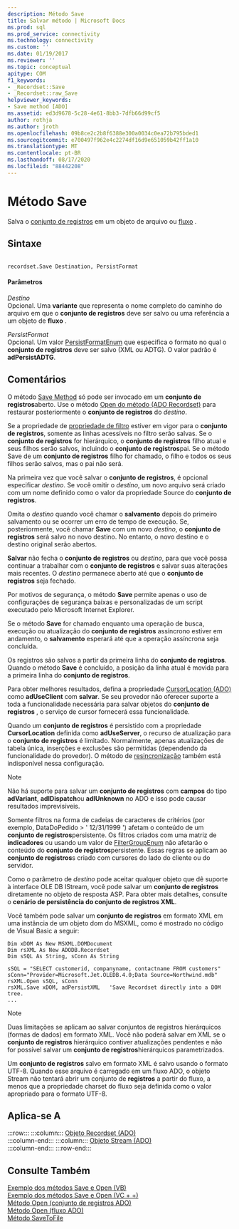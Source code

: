 ```yaml
---
description: Método Save
title: Salvar método | Microsoft Docs
ms.prod: sql
ms.prod_service: connectivity
ms.technology: connectivity
ms.custom: ''
ms.date: 01/19/2017
ms.reviewer: ''
ms.topic: conceptual
apitype: COM
f1_keywords:
- _Recordset::Save
- _Recordset::raw_Save
helpviewer_keywords:
- Save method [ADO]
ms.assetid: ed3d9678-5c28-4e61-8bb3-7dfb66d99cf5
author: rothja
ms.author: jroth
ms.openlocfilehash: 09b8ce2c2b8f6388e300a0034c0ea72b795bded1
ms.sourcegitcommit: e700497f962e4c2274df16d9e651059b42ff1a10
ms.translationtype: MT
ms.contentlocale: pt-BR
ms.lasthandoff: 08/17/2020
ms.locfileid: "88442208"
---
```

# <a name="save-method"></a>Método Save
Salva o [conjunto de registros](../../../ado/reference/ado-api/recordset-object-ado.md) em um objeto de arquivo ou [fluxo](../../../ado/reference/ado-api/stream-object-ado.md) .  
  
## <a name="syntax"></a>Sintaxe  
  
```  
  
recordset.Save Destination, PersistFormat  
```  
  
#### <a name="parameters"></a>Parâmetros  
 *Destino*  
 Opcional. Uma **variante** que representa o nome completo do caminho do arquivo em que o **conjunto de registros** deve ser salvo ou uma referência a um objeto de **fluxo** .  
  
 *PersistFormat*  
 Opcional. Um valor [PersistFormatEnum](../../../ado/reference/ado-api/persistformatenum.md) que especifica o formato no qual o **conjunto de registros** deve ser salvo (XML ou ADTG). O valor padrão é **adPersistADTG**.  
  
## <a name="remarks"></a>Comentários  
 O método [Save Method](../../../ado/reference/ado-api/save-method.md) só pode ser invocado em um **conjunto de registros**aberto. Use o método [Open do método (ADO Recordset)](../../../ado/reference/ado-api/open-method-ado-recordset.md) para restaurar posteriormente o **conjunto de registros** do *destino*.  
  
 Se a propriedade de [propriedade de filtro](../../../ado/reference/ado-api/filter-property.md) estiver em vigor para o **conjunto de registros**, somente as linhas acessíveis no filtro serão salvas. Se o **conjunto de registros** for hierárquico, o **conjunto de registros** filho atual e seus filhos serão salvos, incluindo o **conjunto de registros**pai. Se o método Save de um **conjunto de registros** filho for chamado, o filho e todos os seus filhos serão salvos, mas o pai não será.  
  
 Na primeira vez que você salvar o **conjunto de registros**, é opcional especificar *destino*. Se você omitir o *destino*, um novo arquivo será criado com um nome definido como o valor da propriedade Source do **conjunto de registros**.  
  
 Omita o *destino* quando você chamar o **salvamento** depois do primeiro salvamento ou se ocorrer um erro de tempo de execução. Se, posteriormente, você chamar **Save** com um novo *destino*, o **conjunto de registros** será salvo no novo destino. No entanto, o novo destino e o destino original serão abertos.  
  
 **Salvar** não fecha o **conjunto de registros** ou *destino*, para que você possa continuar a trabalhar com o **conjunto de registros** e salvar suas alterações mais recentes. O *destino* permanece aberto até que o **conjunto de registros** seja fechado.  
  
 Por motivos de segurança, o método **Save** permite apenas o uso de configurações de segurança baixas e personalizadas de um script executado pelo Microsoft Internet Explorer.  
  
 Se o método **Save** for chamado enquanto uma operação de busca, execução ou atualização do **conjunto de registros** assíncrono estiver em andamento, o **salvamento** esperará até que a operação assíncrona seja concluída.  
  
 Os registros são salvos a partir da primeira linha do **conjunto de registros**. Quando o método **Save** é concluído, a posição da linha atual é movida para a primeira linha do **conjunto de registros**.  
  
 Para obter melhores resultados, defina a propriedade [CursorLocation (ADO)](../../../ado/reference/ado-api/cursorlocation-property-ado.md) como **adUseClient** com **salvar**. Se seu provedor não oferecer suporte a toda a funcionalidade necessária para salvar objetos do **conjunto de registros** , o serviço de cursor fornecerá essa funcionalidade.  
  
 Quando um **conjunto de registros** é persistido com a propriedade **CursorLocation** definida como **adUseServer**, o recurso de atualização para o **conjunto de registros** é limitado. Normalmente, apenas atualizações de tabela única, inserções e exclusões são permitidas (dependendo da funcionalidade do provedor). O método de [resincronização](../../../ado/reference/ado-api/resync-method.md) também está indisponível nessa configuração.  
  
> [!NOTE]
>  Não há suporte para salvar um **conjunto de registros** com **campos** do tipo **adVariant**, **adIDispatch**ou **adIUnknown** no ADO e isso pode causar resultados imprevisíveis.  
  
 Somente filtros na forma de cadeias de caracteres de critérios (por exemplo, DataDoPedido > ' 12/31/1999 ') afetam o conteúdo de um **conjunto de registros**persistente. Os filtros criados com uma matriz de **indicadores** ou usando um valor de [FilterGroupEnum](../../../ado/reference/ado-api/filtergroupenum.md) não afetarão o conteúdo do **conjunto de registros**persistente. Essas regras se aplicam ao **conjunto de registros**s criado com cursores do lado do cliente ou do servidor.  
  
 Como o parâmetro de *destino* pode aceitar qualquer objeto que dê suporte à interface OLE DB IStream, você pode salvar um **conjunto de registros** diretamente no objeto de resposta ASP. Para obter mais detalhes, consulte o **cenário de persistência do conjunto de registros XML**.  
  
 Você também pode salvar um **conjunto de registros** em formato XML em uma instância de um objeto dom do MSXML, como é mostrado no código de Visual Basic a seguir:  
  
```  
Dim xDOM As New MSXML.DOMDocument  
Dim rsXML As New ADODB.Recordset  
Dim sSQL As String, sConn As String  
  
sSQL = "SELECT customerid, companyname, contactname FROM customers"  
sConn="Provider=Microsoft.Jet.OLEDB.4.0;Data Source=Northwind.mdb"  
rsXML.Open sSQL, sConn  
rsXML.Save xDOM, adPersistXML   'Save Recordset directly into a DOM tree.  
...  
```  
  
> [!NOTE]
>  Duas limitações se aplicam ao salvar conjuntos de registros hierárquicos (formas de dados) em formato XML. Você não poderá salvar em XML se o **conjunto de registros** hierárquico contiver atualizações pendentes e não for possível salvar um **conjunto de registros**hierárquicos parametrizados.  
  
 Um **conjunto de registros** salvo em formato XML é salvo usando o formato UTF-8. Quando esse arquivo é carregado em um fluxo ADO, o objeto Stream não tentará abrir um conjunto de **registros** a partir do fluxo, a menos que a propriedade charset do fluxo seja definida como o valor apropriado para o formato UTF-8.  
  
## <a name="applies-to"></a>Aplica-se A  

:::row:::
    :::column:::
        [Objeto Recordset (ADO)](../../../ado/reference/ado-api/recordset-object-ado.md)  
    :::column-end:::
    :::column:::
        [Objeto Stream (ADO)](../../../ado/reference/ado-api/stream-object-ado.md)  
    :::column-end:::
:::row-end:::

## <a name="see-also"></a>Consulte Também  
 [Exemplo dos métodos Save e Open (VB)](../../../ado/reference/ado-api/save-and-open-methods-example-vb.md)   
 [Exemplo dos métodos Save e Open (VC + +)](../../../ado/reference/ado-api/save-and-open-methods-example-vc.md)   
 [Método Open (conjunto de registros ADO)](../../../ado/reference/ado-api/open-method-ado-recordset.md)   
 [Método Open (fluxo ADO)](../../../ado/reference/ado-api/open-method-ado-stream.md)   
 [Método SaveToFile](../../../ado/reference/ado-api/savetofile-method.md)
